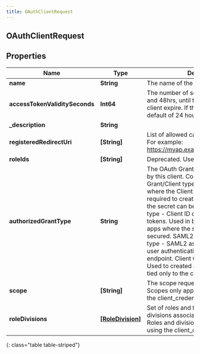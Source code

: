 ```yaml
---
title: OAuthClientRequest
---
```

## OAuthClientRequest

## Properties

|Name | Type | Description | Notes|
|------------ | ------------- | ------------- | -------------|
| **name** | **String** | The name of the OAuth client. | |
| **accessTokenValiditySeconds** | **Int64** | The number of seconds, between 5mins and 48hrs, until tokens created with this client expire. If this field is omitted, a default of 24 hours will be applied. | [optional] |
| **_description** | **String** |  | [optional] |
| **registeredRedirectUri** | **[String]** | List of allowed callbacks for this client. For example: https://myap.example.com/auth/callback | [optional] |
| **roleIds** | **[String]** | Deprecated. Use roleDivisions instead. | [optional] |
| **authorizedGrantType** | **String** | The OAuth Grant/Client type supported by this client. Code Authorization Grant/Client type - Preferred client type where the Client ID and Secret are required to create tokens. Used where the secret can be secured. Implicit grant type - Client ID only is required to create tokens. Used in browser and mobile apps where the secret can not be secured. SAML2-Bearer extension grant type - SAML2 assertion provider for user authentication at the token endpoint. Client Credential grant type - Used to created access tokens that are tied only to the client.  | |
| **scope** | **[String]** | The scope requested by this client. Scopes only apply to clients not using the client_credential grant | [optional] |
| **roleDivisions** | [**[RoleDivision]**](RoleDivision.html) | Set of roles and their corresponding divisions associated with this client. Roles and divisions only apply to clients using the client_credential grant | [optional] |
{: class="table table-striped"}


